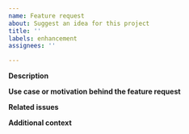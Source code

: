 ```yaml
---
name: Feature request
about: Suggest an idea for this project
title: ''
labels: enhancement
assignees: ''

---
```


**Description**
<!-- Please describe shortly your feature idea. -->
 
**Use case or motivation behind the feature request**
<!-- Please tell us what you would like to happen. Rather than explaining the implementation process, we would appreciate to hear what you are trying to achieve with your feature. -->
 
**Related issues**
<!-- If there are any, please list issues that are associated with your feature request. -->
 
**Additional context**
<!-- Add any other context or screenshots about the feature request here. -->
